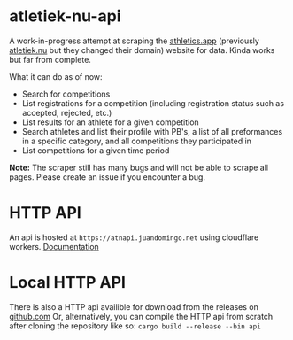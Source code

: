 # atletiek-nu-api
A work-in-progress attempt at scraping the [athletics.app](https://athletics.app) (previously [atletiek.nu](https://atletiek.nu) but they changed their domain) website for data. Kinda works but far from complete.

What it can do as of now:
- Search for competitions
- List registrations for a competition (including registration status such as accepted, rejected, etc.)
- List results for an athlete for a given competition
- Search athletes and list their profile with PB's, a list of all preformances in a specific category, and all competitions they participated in
- List competitions for a given time period

**Note:** The scraper still has many bugs and will not be able to scrape all pages. Please create an issue if you encounter a bug.

# HTTP API
An api is hosted at `https://atnapi.juandomingo.net` using cloudflare workers.
[Documentation](./api-cfworker/README.md)

# Local HTTP API
There is also a HTTP api availible for download from the releases on [github.com](https://github.com/zeskeertwee/atletiek-nu-api/releases)
Or, alternatively, you can compile the HTTP api from scratch after cloning the repository like so: `cargo build --release --bin api`
